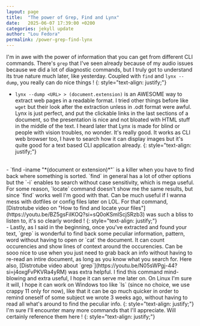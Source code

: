 ```yaml
---
layout: page
title:  "The power of Grep, Find and Lynx"
date:   2025-06-07 17:39:00 +0200
categories: jekyll update
author: "Lou Fedora"
permalink: /power-grep-find-lynx
---
```

I'm in awe with the power of information that you can get from different CLI commands. There's `grep` that I've seen already because of my audio issues because we did a lot of diagnostic commands, but I truly got to understand its true nature much later, like yesterday. Coupled with `find` and `lynx --dump`, you really can do nice things ! 
{: style="text-align: justify;"}
<br/> 
- `lynx --dump <URL> > (document.extension)` is an AWESOME way to extract web pages in a readable format. I tried other things before like `wget` but their look after the extraction unless in .odt format were awful. Lynx is just perfect, and put the clickable links in the last sections of a document, so the presentation is nice and not bloated with HTML stuff in the middle of the text. I heard later that Lynx is made for blind or people with vision troubles, no wonder. It's really good. It works as CLI web browser too, I have to search how it can display images but it's quite good for a text based CLI application already.
{: style="text-align: justify;"}
<br/>
- `find -iname "*(document or extension)*"` is a killer when you have to find back where something is sorted. `find` in general has a lot of other options but the `-i` enables to search without case sensitivity, which is mega useful. For some reason, `locate` command doesn't show me the same results, but since `find` works well I'm good with that. Can be much useful if I wanna mess with dotfiles or config files later on LOL. For that command, [Distrotube video on "How to find and locate your files"](https://youtu.be/BZ5gsFiIKOQ?si=sQ0oKSmIScjSRzb3) was such a bliss to listen to, it's so clearly worded ! 
{: style="text-align: justify;"}
<br/>
- Lastly, as I said in the beginning, once you've extracted and found your text, `grep` is wonderful to find back some peculiar information, pattern, word without having to open or `cat` the document. It can count occurencies and show lines of context around the occurencies. Can be sooo nice to use when you just need to grab back an info without having to re-read an intire document, as long as you know what you search for. Here also, [Distrotube video about `grep`](https://youtu.be/N05sWPgj-44?si=j4oxgFvPKVRa4yRM) was extra helpful. 
I find this command mind-blowing and extra useful, I hope it can serve me later on. On Linux I'm sure it will, I hope it can work on Windows too like `ls` (since no choice, we use crappy 11 only for now), like that it can be qo much quicker in order to remind oneself of some subject we wrote 3 weeks ago, without having to read all what's around to find the peculiar info.
{: style="text-align: justify;"}
<br/>
I'm sure I'll encounter many more commands that I'll appreciate. Will certainly reference them here !
{: style="text-align: justify;"}
